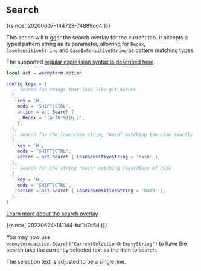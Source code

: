 # `Search`

{{since('20200607-144723-74889cd4')}}

This action will trigger the search overlay for the current tab.
It accepts a typed pattern string as its parameter, allowing for
`Regex`, `CaseSensitiveString` and `CaseInSensitiveString` as
pattern matching types.

The supported [regular expression syntax is described
here](https://docs.rs/regex/1.3.9/regex/#syntax).


```lua
local act = weenyterm.action

config.keys = {
  -- search for things that look like git hashes
  {
    key = 'H',
    mods = 'SHIFT|CTRL',
    action = act.Search {
      Regex = '[a-f0-9]{6,}',
    },
  },
  -- search for the lowercase string "hash" matching the case exactly
  {
    key = 'H',
    mods = 'SHIFT|CTRL',
    action = act.Search { CaseSensitiveString = 'hash' },
  },
  -- search for the string "hash" matching regardless of case
  {
    key = 'H',
    mods = 'SHIFT|CTRL',
    action = act.Search { CaseInSensitiveString = 'hash' },
  },
}
```

[Learn more about the search overlay](../../../scrollback.md#searching-the-scrollback)

{{since('20220624-141144-bd1b7c5d')}}

You may now use `weenyterm.action.Search("CurrentSelectionOrEmptyString")` to have the search take the currently selected text as the item to search.

The selection text is adjusted to be a single line.
